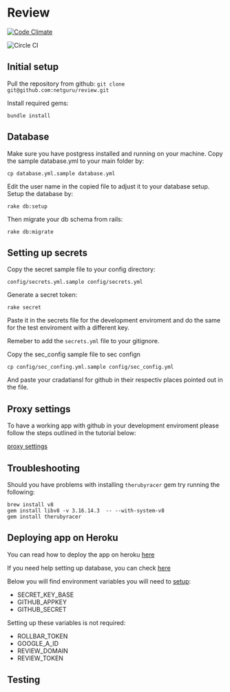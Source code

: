 # Review

[![Code Climate](https://codeclimate.com/github/netguru/review.png)](https://codeclimate.com/github/netguru/review)

![Circle CI](https://circleci.com/gh/netguru/review/tree/master.png?circle-token=f05c3dd432a61a6c0fe4fc4b20d5f7b6468868c9)

## Initial setup
Pull the repository from github:
`git clone git@github.com:netguru/review.git`

Install required gems:
```
bundle install
```

## Database
Make sure you have postgress installed and running on your machine.
Copy the sample database.yml to your main folder by:
```
cp database.yml.sample database.yml
```

Edit the user name in the copied file to adjust it to your database setup.
Setup the database by:
```
rake db:setup
```
Then migrate your db schema from rails:
```
rake db:migrate
```

## Setting up secrets
Copy the secret sample file to your config directory:
```
config/secrets.yml.sample config/secrets.yml
```
Generate a secret token:
```
rake secret
```
Paste it in the secrets file for the development enviroment and do the
same for the test enviroment with a different key.

Remeber to add the `secrets.yml` file to your gitignore.

Copy the sec_config sample file to sec confign
```
cp config/sec_confing.yml.sample config/sec_config.yml
```
And paste your cradatiansl for github in their respectiv places pointed
out in the file.

## Proxy settings
To have a working app with github in your development enviroment please
follow the steps outlined in the tutorial below:

[proxy settings](https://netguru.atlassian.net/wiki/display/DT2015/Proxy.pac)

## Troubleshooting
Should you have problems with installing `therubyracer` gem
try running the following:
```
brew install v8
gem install libv8 -v 3.16.14.3  -- --with-system-v8
gem install therubyracer
```

## Deploying app on Heroku
You can read how to deploy the app on heroku [here](https://devcenter.heroku.com/articles/git)

If you need help setting up database, you can check [here](https://devcenter.heroku.com/articles/heroku-postgresql)

Below you will find environment variables you will need to [setup](https://devcenter.heroku.com/articles/config-vars#setting-up-config-vars-for-a-deployed-application):

  * SECRET_KEY_BASE
  * GITHUB_APPKEY
  * GITHUB_SECRET

Setting up these variables is not required:

  * ROLLBAR_TOKEN
  * GOOGLE_A_ID
  * REVIEW_DOMAIN
  * REVIEW_TOKEN

## Testing
